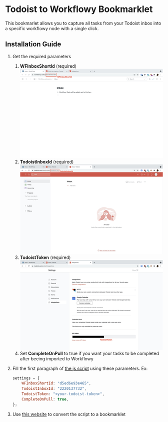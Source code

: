 # Todoist to Workflowy Bookmarklet

This bookmarlet allows you to capture all tasks from your Todoist inbox into a specific workflowy node with a single click.

## Installation Guide

1. Get the required parameters
    1. **WFInboxShortId** (required)
       ![](assets/workflowy_inbox.jpg)
    1. **TodoistInboxId** (required)
       ![](assets/todoist_inbox.jpg)
    1. **TodoistToken** (required)
       ![](assets/todoist_token.jpg)
    1. Set **CompleteOnPull** to true if you want your tasks to be completed after beeing imported to Workflowy

1. Fill the first paragraph of [the js script](todoist_to_wf.js) using these parameters. Ex:
    ```javascript
    settings = {
        WFInboxShortId: "d5ed6e93e465",
        TodoistInboxId: "2220137732",
        TodoistToken: "<your-todoist-token>",
        CompleteOnPull: true,
    };
    ```

1. Use [this website](https://caiorss.github.io/bookmarklet-maker/) to convert the script to a bookmarklet

